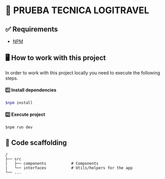 # 📌 PRUEBA TECNICA LOGITRAVEL

## ✅ Requirements

- [NPM](https://www.npmjs.com/)


## 🖥️ How to work with this project
In order to work with this project locally you need to execute the following steps.

#### 1️⃣ Install dependencies
```zsh
$npm install
```

#### 2️⃣ Execute project
```
$npm run dev
```

## 📂 Code scaffolding
```
/
├── src
|   ├── components           # Components
|   └── interfaces           # Utils/helpers for the app
└── ...
```
